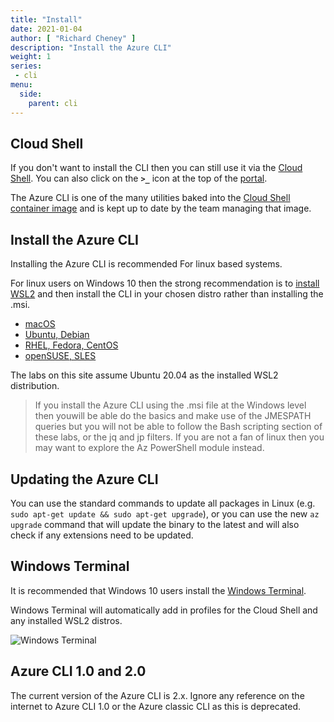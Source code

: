 ```yaml
---
title: "Install"
date: 2021-01-04
author: [ "Richard Cheney" ]
description: "Install the Azure CLI"
weight: 1
series:
 - cli
menu:
  side:
    parent: cli
---
```


## Cloud Shell

If you don't want to install the CLI then you can still use it via the [Cloud Shell](https://shell.azure.com). You can also click on the **`>_`** icon at the top of the [portal](https://portal.azure.com).

The Azure CLI is one of the many utilities baked into the [Cloud Shell container image](https://github.com/Azure/CloudShell) and is kept up to date by the team managing that image.

## Install the Azure CLI

Installing the Azure CLI is recommended For linux based systems.

For linux users on Windows 10 then the strong recommendation is to [install WSL2](https://docs.microsoft.com/windows/wsl/install-win10) and then install the CLI in your chosen distro rather than installing the .msi.

* [macOS](https://docs.microsoft.com/cli/azure/install-azure-cli-macos)
* [Ubuntu, Debian](https://docs.microsoft.com/cli/azure/install-azure-cli-linux?pivots=apt)
* [RHEL, Fedora, CentOS](https://docs.microsoft.com/cli/azure/install-azure-cli-linux?pivots=yum)
* [openSUSE, SLES](https://docs.microsoft.com/cli/azure/install-azure-cli-linux?pivots=zypper)

The labs on this site assume Ubuntu 20.04 as the installed WSL2 distribution.

> If you  install the Azure CLI using the .msi file at the Windows level then youwill be able do the basics and make use of the JMESPATH queries but you will not be able to follow the Bash scripting section of these labs, or the jq and jp filters. If you are not a fan of linux then you may want to explore the Az PowerShell module instead.

## Updating the Azure CLI

You can use the standard commands to update all packages in Linux (e.g. `sudo apt-get update && sudo apt-get upgrade`), or you can use the new `az upgrade` command that will update the binary to the latest and will also check if any extensions need to be updated.

## Windows Terminal

It is recommended that Windows 10 users install the [Windows Terminal](https://docs.microsoft.com/windows/terminal/get-started).

Windows Terminal will automatically add in profiles for the Cloud Shell and any installed WSL2 distros.

![Windows Terminal](/cli/images/windows_terminal.png)

## Azure CLI 1.0 and 2.0

The current version of the Azure CLI is 2.x. Ignore any reference on the internet to Azure CLI 1.0 or the Azure classic CLI as this is deprecated.
